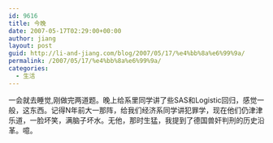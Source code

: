 ```yaml
---
id: 9616
title: 今晚
date: 2007-05-17T02:29:00+00:00
author: jiang
layout: post
guid: http://li-and-jiang.com/blog/2007/05/17/%e4%bb%8a%e6%99%9a/
permalink: /2007/05/17/%e4%bb%8a%e6%99%9a/
categories:
  - 生活
---
```

一会就去睡觉,刚做完两道题。晚上给系里同学讲了些SAS和Logistic回归，感觉一般，这东西。记得N年前大一那阵，给我们经济系同学讲犯罪学，现在他们仍津津乐道，一脸坏笑，满脑子坏水。无他，那时生猛，我提到了德国兽奸判刑的历史沿革。噫。
